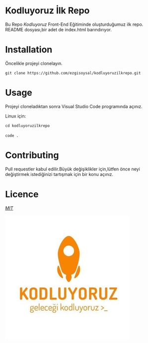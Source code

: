 # Kodluyoruz İlk Repo
Bu Repo *Kodluyoruz* Front-End Eğitiminde oluşturduğumuz ilk repo.
README dosyası,bir adet de index.html barındırıyor.


# Installation
Öncelikle projeyi clonelayın. 

```
git clone https://github.com/ezgisoysal/kodluyoruzilkrepo.git
```


# Usage
Projeyi cloneladıktan sonra Visual Studio Code programında açınız.

Linux için:


```
cd kodluyoruzilkrepo

code .
```



# Contributing
Pull requestler kabul edilir.Büyük değişiklikler için,lütfen önce neyi değiştirmek istediğinizi tartışmak için bir konu açınız.


# Licence
[*MIT*](https://choosealicense.com/licenses/mit/)



![Kodluyoruz Logo](https://raw.githubusercontent.com/Kodluyoruz/taskforce/git/git/markdown-nedir-nasil-kullaniriz-/figures/kodluyoruz_logo.jpg)